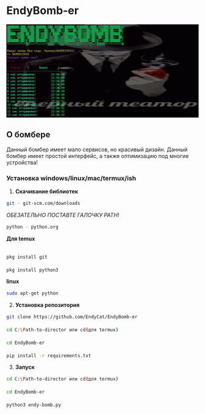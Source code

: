 # EndyBomb-er
![Фото бомбера](bomb.png)
## О бомбере
Данный бомбер имеет мало сервисов, но красивый дизайн. 
Данный бомбер имеет простой интерфейс, а также оптимизацию под многие устройства!
### Установка windows/linux/mac/termux/ish

1. **Скачивание библиотек**
```sh
git - git-scm.com/downloads
```
*ОБЕЗАТЕЛЬНО ПОСТАВТЕ ГАЛОЧКУ PATH!*
```sh
python - python.org    
```
**Для temux**
```sh

pkg install git

pkg install python3
```
**linux**
```sh
sudo apt-get python
```
2. **Установка репозитория**
```sh
git clone https://github.com/EndyCat/EndyBomb-er

cd C:\Path-to-director или cd(для termux)

cd EndyBomb-er  

pip install -r requirements.txt
```
3. **Запуск**
```sh
cd C:\Path-to-director или cd(для termux)

cd EndyBomb-er  

python3 endy-bomb.py
```
